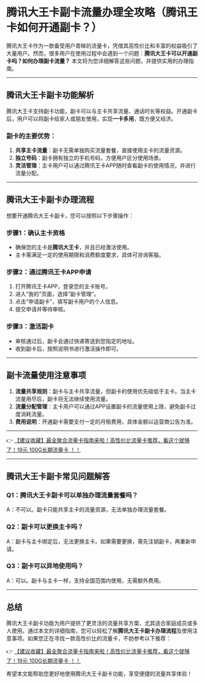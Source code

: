 # 腾讯大王卡副卡流量办理全攻略（腾讯王卡如何开通副卡？）

腾讯大王卡作为一款备受用户青睐的流量卡，凭借其高性价比和丰富的权益吸引了大量用户。然而，很多用户在使用过程中会遇到一个问题：**腾讯大王卡可以开通副卡吗？如何办理副卡流量？** 本文将为您详细解答这些问题，并提供实用的办理指南。

---

## 腾讯大王卡副卡功能解析

腾讯大王卡支持副卡功能，副卡可以与主卡共享流量、通话时长等权益。开通副卡后，用户可以将副卡给家人或朋友使用，实现**一卡多用**，既方便又经济。

### 副卡的主要优势：
1. **共享主卡流量**：副卡无需单独购买流量套餐，直接使用主卡的流量资源。
2. **独立号码**：副卡拥有独立的手机号码，方便用户区分使用场景。
3. **灵活管理**：主卡用户可以通过腾讯王卡APP随时查看副卡的使用情况，并进行流量分配。

---

## 腾讯大王卡副卡办理流程

想要开通腾讯大王卡副卡，您可以按照以下步骤操作：

### 步骤1：确认主卡资格
- 确保您的主卡是**腾讯大王卡**，并且已经激活使用。
- 主卡需满足一定的使用期限和消费额度要求，具体可咨询客服。

### 步骤2：通过腾讯王卡APP申请
1. 打开腾讯王卡APP，登录您的主卡账号。
2. 进入“我的”页面，选择“副卡管理”。
3. 点击“申请副卡”，填写副卡用户的个人信息。
4. 提交申请并等待审核。

### 步骤3：激活副卡
- 审核通过后，副卡会通过快递寄送到您指定的地址。
- 收到副卡后，按照说明书进行激活操作即可。

---

## 副卡流量使用注意事项

1. **流量共享规则**：副卡与主卡共享流量，但副卡的使用优先级低于主卡。当主卡流量用尽后，副卡将无法继续使用流量。
2. **流量分配管理**：主卡用户可以通过APP设置副卡的流量使用上限，避免副卡过度消耗流量。
3. **费用说明**：开通副卡需要支付一定的月租费用，具体金额以运营商公告为准。

---

👉 [【建议收藏】最全聚合流量卡指南来啦！高性价比流量卡推荐，看这个就够了！19元 100G长期流量卡 ！！](https://bit.ly/Liuliangka)

---

## 腾讯大王卡副卡常见问题解答

### Q1：腾讯大王卡副卡可以单独办理流量套餐吗？
A：不可以。副卡只能共享主卡的流量资源，无法单独办理流量套餐。

### Q2：副卡可以更换主卡吗？
A：副卡与主卡绑定后，无法更换主卡。如果需要更换，需先注销副卡，再重新申请。

### Q3：副卡可以异地使用吗？
A：可以。副卡与主卡一样，支持全国范围内使用，无需额外费用。

---

## 总结

腾讯大王卡副卡功能为用户提供了更灵活的流量共享方案，尤其适合家庭成员或多人使用。通过本文的详细指南，您可以轻松了解**腾讯大王卡副卡办理流程**及使用注意事项。如果您正在寻找一款高性价比的流量卡，不妨参考以下推荐：

👉 [【建议收藏】最全聚合流量卡指南来啦！高性价比流量卡推荐，看这个就够了！19元 100G长期流量卡 ！！](https://bit.ly/Liuliangka)

希望本文能帮助您更好地使用腾讯大王卡副卡功能，享受便捷的流量共享体验！